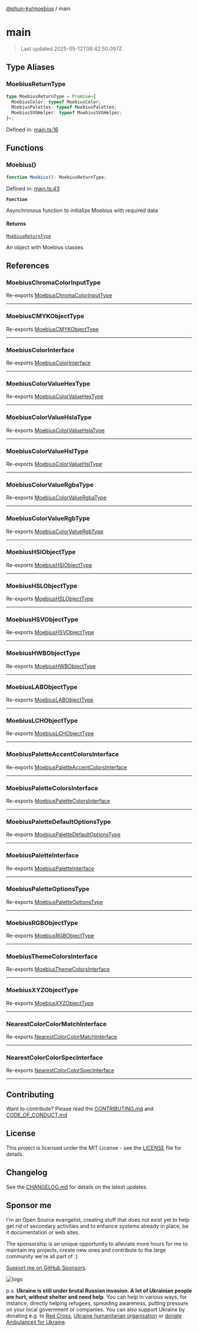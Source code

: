[@phun-ky/moebius](README.md) / main

# main

> Last updated 2025-05-12T08:42:50.097Z

##

## Type Aliases

### MoebiusReturnType

```ts
type MoebiusReturnType = Promise<{
  MoebiusColor: typeof MoebiusColor;
  MoebiusPalettes: typeof MoebiusPalettes;
  MoebiusSVGHelper: typeof MoebiusSVGHelper;
}>;
```

Defined in: [main.ts:16](https://github.com/phun-ky/moebius/blob/main/src/main.ts#L16)

## Functions

### Moebius()

```ts
function Moebius(): MoebiusReturnType;
```

Defined in: [main.ts:43](https://github.com/phun-ky/moebius/blob/main/src/main.ts#L43)

**`Function`**

Asynchronous function to initialize Moebius with required data

#### Returns

[`MoebiusReturnType`](#moebiusreturntype)

An object with Moebius classes

## References

### MoebiusChromaColorInputType

Re-exports [MoebiusChromaColorInputType](types.md#moebiuschromacolorinputtype)

---

### MoebiusCMYKObjectType

Re-exports [MoebiusCMYKObjectType](types.md#moebiuscmykobjecttype)

---

### MoebiusColorInterface

Re-exports [MoebiusColorInterface](types.md#moebiuscolorinterface)

---

### MoebiusColorValueHexType

Re-exports [MoebiusColorValueHexType](types.md#moebiuscolorvaluehextype)

---

### MoebiusColorValueHslaType

Re-exports [MoebiusColorValueHslaType](types.md#moebiuscolorvaluehslatype)

---

### MoebiusColorValueHslType

Re-exports [MoebiusColorValueHslType](types.md#moebiuscolorvaluehsltype)

---

### MoebiusColorValueRgbaType

Re-exports [MoebiusColorValueRgbaType](types.md#moebiuscolorvaluergbatype)

---

### MoebiusColorValueRgbType

Re-exports [MoebiusColorValueRgbType](types.md#moebiuscolorvaluergbtype)

---

### MoebiusHSIObjectType

Re-exports [MoebiusHSIObjectType](types.md#moebiushsiobjecttype)

---

### MoebiusHSLObjectType

Re-exports [MoebiusHSLObjectType](types.md#moebiushslobjecttype)

---

### MoebiusHSVObjectType

Re-exports [MoebiusHSVObjectType](types.md#moebiushsvobjecttype)

---

### MoebiusHWBObjectType

Re-exports [MoebiusHWBObjectType](types.md#moebiushwbobjecttype)

---

### MoebiusLABObjectType

Re-exports [MoebiusLABObjectType](types.md#moebiuslabobjecttype)

---

### MoebiusLCHObjectType

Re-exports [MoebiusLCHObjectType](types.md#moebiuslchobjecttype)

---

### MoebiusPaletteAccentColorsInterface

Re-exports [MoebiusPaletteAccentColorsInterface](types.md#moebiuspaletteaccentcolorsinterface)

---

### MoebiusPaletteColorsInterface

Re-exports [MoebiusPaletteColorsInterface](types.md#moebiuspalettecolorsinterface)

---

### MoebiusPaletteDefaultOptionsType

Re-exports [MoebiusPaletteDefaultOptionsType](types.md#moebiuspalettedefaultoptionstype)

---

### MoebiusPaletteInterface

Re-exports [MoebiusPaletteInterface](types.md#moebiuspaletteinterface)

---

### MoebiusPaletteOptionsType

Re-exports [MoebiusPaletteOptionsType](types.md#moebiuspaletteoptionstype)

---

### MoebiusRGBObjectType

Re-exports [MoebiusRGBObjectType](types.md#moebiusrgbobjecttype)

---

### MoebiusThemeColorsInterface

Re-exports [MoebiusThemeColorsInterface](types.md#moebiusthemecolorsinterface)

---

### MoebiusXYZObjectType

Re-exports [MoebiusXYZObjectType](types.md#moebiusxyzobjecttype)

---

### NearestColorColorMatchInterface

Re-exports [NearestColorColorMatchInterface](types.md#nearestcolorcolormatchinterface)

---

### NearestColorColorSpecInterface

Re-exports [NearestColorColorSpecInterface](types.md#nearestcolorcolorspecinterface)

---

## Contributing

Want to contribute? Please read the [CONTRIBUTING.md](https://github.com/phun-ky/moebius/blob/main/CONTRIBUTING.md) and [CODE_OF_CONDUCT.md](https://github.com/phun-ky/moebius/blob/main/CODE_OF_CONDUCT.md)

## License

This project is licensed under the MIT License - see the [LICENSE](https://github.com/phun-ky/moebius/blob/main/LICENSE) file for details.

## Changelog

See the [CHANGELOG.md](https://github.com/phun-ky/moebius/blob/main/CHANGELOG.md) for details on the latest updates.

## Sponsor me

I'm an Open Source evangelist, creating stuff that does not exist yet to help get rid of secondary activities and to enhance systems already in place, be it documentation or web sites.

The sponsorship is an unique opportunity to alleviate more hours for me to maintain my projects, create new ones and contribute to the large community we're all part of :)

[Support me on GitHub Sponsors](https://github.com/sponsors/phun-ky).

![logo](https://github.com/phun-ky/moebius/blob/main/public/images/logo/logo-ring.png?raw=true)

p.s. **Ukraine is still under brutal Russian invasion. A lot of Ukrainian people are hurt, without shelter and need help**. You can help in various ways, for instance, directly helping refugees, spreading awareness, putting pressure on your local government or companies. You can also support Ukraine by donating e.g. to [Red Cross](https://www.icrc.org/en/donate/ukraine), [Ukraine humanitarian organisation](https://savelife.in.ua/en/donate-en/#donate-army-card-weekly) or [donate Ambulances for Ukraine](https://www.gofundme.com/f/help-to-save-the-lives-of-civilians-in-a-war-zone).
